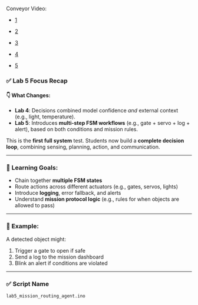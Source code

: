 Conveyor Video:

- [1](https://www.youtube.com/watch?v=9820lTkzw-g)


- [2](https://www.youtube.com/watch?v=PjL9drjZAQU&t=1064s)


- [3](https://www.youtube.com/shorts/zj0d0nFFpAo)


- [4](https://www.youtube.com/watch?v=FHHurynAgCE&t=139s)


- [5](https://www.youtube.com/watch?v=o7VVmtX7SKs&t=5s)




### ✅ **Lab 5 Focus Recap**

#### 👇 What Changes:

* **Lab 4**: Decisions combined model confidence *and* external context (e.g., light, temperature).
* **Lab 5**: Introduces **multi-step FSM workflows** (e.g., gate + servo + log + alert), based on both conditions and mission rules.

This is the **first full system** test. Students now build a **complete decision loop**, combining sensing, planning, action, and communication.

---

### 🧠 **Learning Goals:**

* Chain together **multiple FSM states**
* Route actions across different actuators (e.g., gates, servos, lights)
* Introduce **logging**, error fallback, and alerts
* Understand **mission protocol logic** (e.g., rules for when objects are allowed to pass)

---

### 🚦 Example:

A detected object might:

1. Trigger a gate to open if safe
2. Send a log to the mission dashboard
3. Blink an alert if conditions are violated

---

### ✅ **Script Name**

`lab5_mission_routing_agent.ino`
